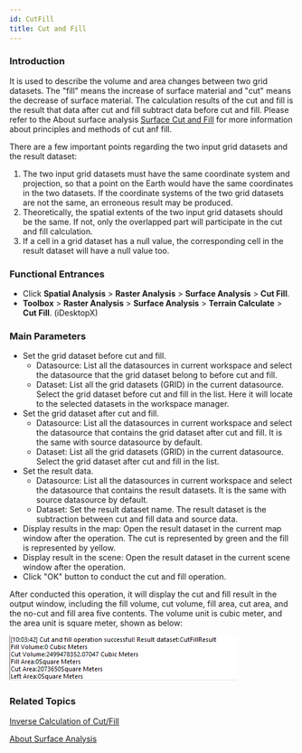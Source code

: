 ```yaml
---
id: CutFill
title: Cut and Fill
---  
```

### Introduction

It is used to describe the volume and area changes between two grid datasets. The "fill" means the increase of surface material and "cut" means the decrease of surface material. The calculation results of the cut and fill is the result that data after cut and fill subtract data before cut and fill. Please refer to the About surface analysis [Surface Cut and Fill](AoubtSurfaceAnalyst) for more information about principles and methods of cut anf fill.

There are a few important points regarding the two input grid datasets and the result dataset:

  1. The two input grid datasets must have the same coordinate system and projection, so that a point on the Earth would have the same coordinates in the two datasets. If the coordinate systems of the two grid datasets are not the same, an erroneous result may be produced.
  2. Theoretically, the spatial extents of the two input grid datasets should be the same. If not, only the overlapped part will participate in the cut and fill calculation.
  3. If a cell in a grid dataset has a null value, the corresponding cell in the result dataset will have a null value too.

### Functional Entrances

  * Click **Spatial Analysis** > **Raster Analysis** > **Surface Analysis** > **Cut Fill**.
  * **Toolbox** > **Raster Analysis** > **Surface Analysis** > **Terrain Calculate** > **Cut Fill**. (iDesktopX)

### Main Parameters

  * Set the grid dataset before cut and fill. 
    * Datasource: List all the datasources in current workspace and select the datasource that the grid dataset belong to before cut and fill.
    * Dataset: List all the grid datasets (GRID) in the current datasource. Select the grid dataset before cut and fill in the list. Here it will locate to the selected datasets in the workspace manager.
  * Set the grid dataset after cut and fill. 
    * Datasource: List all the datasources in current workspace and select the datasource that contains the grid dataset after cut and fill. It is the same with source datasource by default.
    * Dataset: List all the grid datasets (GRID) in the current datasource. Select the grid dataset after cut and fill in the list. 
  * Set the result data. 
    * Datasource: List all the datasources in current workspace and select the datasource that contains the result datasets. It is the same with source datasource by default.
    * Dataset: Set the result dataset name. The result dataset is the subtraction between cut and fill data and source data.
  * Display results in the map: Open the result dataset in the current map window after the operation. The cut is represented by green and the fill is represented by yellow.
  * Display result in the scene: Open the result dataset in the current scene window after the operation. 
  * Click "OK" button to conduct the cut and fill operation. 

After conducted this operation, it will display the cut and fill result in the output window, including the fill volume, cut volume, fill area, cut area, and the no-cut and fill area five contents. The volume unit is cubic meter, and the area unit is square meter, shown as below:

![](img/CutFillList.png)  

### Related Topics

 [Inverse Calculation of Cut/Fill](InverseCutFill)

 [About Surface Analysis](AoubtSurfaceAnalyst)
